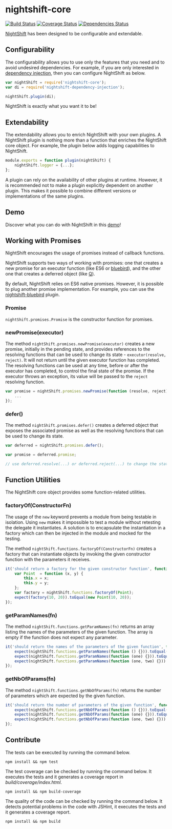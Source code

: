# nightshift-core

[![Build Status][build]](https://travis-ci.org/nightshiftjs/nightshift-core) [![Coverage Status][coverage]](https://coveralls.io/github/nightshiftjs/nightshift-core) [![Dependencies Status][deps]](https://david-dm.org/nightshiftjs/nightshift-core)

[build]: https://img.shields.io/travis/nightshiftjs/nightshift-core/promises.svg?maxAge=2592000&style=flat
[coverage]: https://img.shields.io/coveralls/nightshiftjs/nightshift-core/promises.svg?maxAge=2592000&style=flat
[deps]: https://img.shields.io/david/nightshiftjs/nightshift-core/promises.svg?maxAge=2592000&style=flat

[NightShift](https://github.com/nightshiftjs) has been designed to be configurable and extendable. 

## Configurability
The configurability allows you to use only the features that you need and to avoid undesired dependencies. For example, if you are only interested in [dependency injection](https://github.com/nightshiftjs/nightshift-dependency-injection), then you can configure NightShift as below.

```javascript
var nightShift = require('nightshift-core');
var di = require('nightshift-dependency-injection');

nightShift.plugin(di);
```

NightShift is exactly what you want it to be!

## Extendability
The extendability allows you to enrich NightShift with your own plugins. A NightShift plugin is nothing more than a function that enriches the NightShift core object. For example, the plugin below adds logging capabilities to NightShift.

```javascript
module.exports = function plugin(nightShift) {
    nightShift.logger = {...};    
};
```

A plugin can rely on the availability of other plugins at runtime. However, it is recommended not to make a plugin explicitly dependent on another plugin. This makes it possible to combine different versions or implementations of the same plugins.

## Demo
Discover what you can do with NightShift in this [demo](https://github.com/nightshiftjs/nightshift-demo)!

## Working with Promises
NightShift encourages the usage of promises instead of callback functions. 

NightShift supports two ways of working with promises: one that creates a new promise for an executor function (like ES6 or [bluebird](https://github.com/petkaantonov/bluebird)), and the other one that creates a deferred object (like [Q](https://github.com/kriskowal/q)).
 
By default, NightShift relies on ES6 native promises. However, it is possible to plug another promise implementation. For example, you can use the [nightshift-bluebird](https://github.com/nightshiftjs/nightshift-bluebird) plugin.

### Promise
`nightShift.promises.Promise` is the constructor function for promises. 

### newPromise(executor)
The method `nightShift.promises.newPromise(executor)` creates a new promise, initially in the pending state, and provides references to the resolving functions that can be used to change its state - `executor(resolve, reject)`. It will not return until the given executor function has completed. The resolving functions can be used at any time, before or after the executor has completed, to control the final state of the promise. If the executor throws an exception, its value will be passed to the `reject` resolving function.

```javascript
var promise = nightShift.promises.newPromise(function (resolve, reject) { 
    ... 
});
```

### defer()
The method `nightShift.promises.defer()` creates a deferred object that exposes the associated promise as well as the resolving functions that can be used to change its state.

```javascript
var deferred = nightShift.promises.defer();

var promise = deferred.promise;

// use deferred.resolve(...) or deferred.reject(...) to change the state of the promise
```

## Function Utilities
The NightShift core object provides some function-related utilities.

### factoryOf(ConstructorFn)
The usage of the `new` keyword prevents a module from being testable in isolation. Using `new` makes it impossible to test a module without retesting the delegate it instantiates. A solution is to encapsulate the instantiation in a factory which can then be injected in the module and mocked for the testing.

The method `nightShift.functions.factoryOf(ConstructorFn)` creates a factory that can instantiate objects by invoking the given constructor function with the parameters it receives.

```javascript
it('should return a factory for the given constructor function', function () {
    var Point  = function (x, y) {
        this.x = x;
        this.y = y;
    };
    var factory = nightShift.functions.factoryOf(Point);
    expect(factory(10, 20)).toEqual(new Point(10, 20));
});
```

### getParamNames(fn)
The method `nightShift.functions.getParamNames(fn)` returns an array listing the names of the parameters of the given function. The array is empty if the function does not expect any parameter.

```javascript
it('should return the names of the parameters of the given function', function () {
    expect(nightShift.functions.getParamNames(function () {})).toEqual([]);
    expect(nightShift.functions.getParamNames(function (one) {})).toEqual(['one']);
    expect(nightShift.functions.getParamNames(function (one, two) {})).toEqual(['one', 'two']);
});
```

### getNbOfParams(fn)
The method `nightShift.functions.getNbOfParams(fn)` returns the number of parameters which are expected by the given function.

```javascript
it('should return the number of parameters of the given function', function () {
    expect(nightShift.functions.getNbOfParams(function () {})).toEqual(0);
    expect(nightShift.functions.getNbOfParams(function (one) {})).toEqual(1);
    expect(nightShift.functions.getNbOfParams(function (one, two) {})).toEqual(2);
});
```

## Contribute
The tests can be executed by running the command below.
```
npm install && npm test
```

The test coverage can be checked by running the command below. It executes the tests and it generates a coverage report in _build/coverage/index.html_.
```
npm install && npm build-coverage
```

The quality of the code can be checked by running the command below. It detects potential problems in the code with JSHint, it executes the tests and it generates a coverage report. 
```
npm install && npm build
```